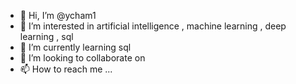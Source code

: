- 👋 Hi, I’m @ycham1
- 👀 I’m interested in artificial intelligence , machine learning , deep learning , sql
- 🌱 I’m currently learning sql
- 💞️ I’m looking to collaborate on 
- 📫 How to reach me ...

<!---
ycham1/ycham1 is a ✨ special ✨ repository because its `README.md` (this file) appears on your GitHub profile.
You can click the Preview link to take a look at your changes.
--->
